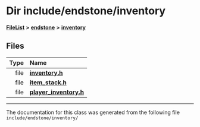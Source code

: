 

# Dir include/endstone/inventory



[**FileList**](files.md) **>** [**endstone**](dir_6cf277b678674f97c7a2b6b3b2447b33.md) **>** [**inventory**](dir_d1e84b530b14f41e8b6f5ec1b5dee76c.md)












## Files

| Type | Name |
| ---: | :--- |
| file | [**inventory.h**](inventory_8h.md) <br> |
| file | [**item\_stack.h**](item__stack_8h.md) <br> |
| file | [**player\_inventory.h**](player__inventory_8h.md) <br> |



























































------------------------------
The documentation for this class was generated from the following file `include/endstone/inventory/`

